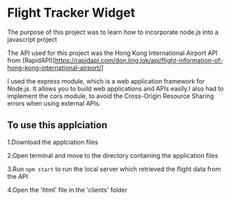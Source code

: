 # Flight Tracker Widget

The purpose of this project was to learn how to incorporate node.js into a javascript project

The API used for this project was the Hong Kong International Airport API from (RapidAPI)[https://rapidapi.com/don.ling.lok/api/flight-information-of-hong-kong-international-airport/]

I used the express module, which is a web application framework for Node.js. It allows you to build web applications and APIs easily.I also had to implement the cors module, to avoid the Cross-Origin Resource Sharing errors when using external APIs.

## To use this applciation
1.Download the applciation files

2.Open terminal and move to the directory containing the application files

3.Run ```npm start``` to run the local server which retrieved the flight data from the API

4.Open the 'html' file in the 'clients' folder
